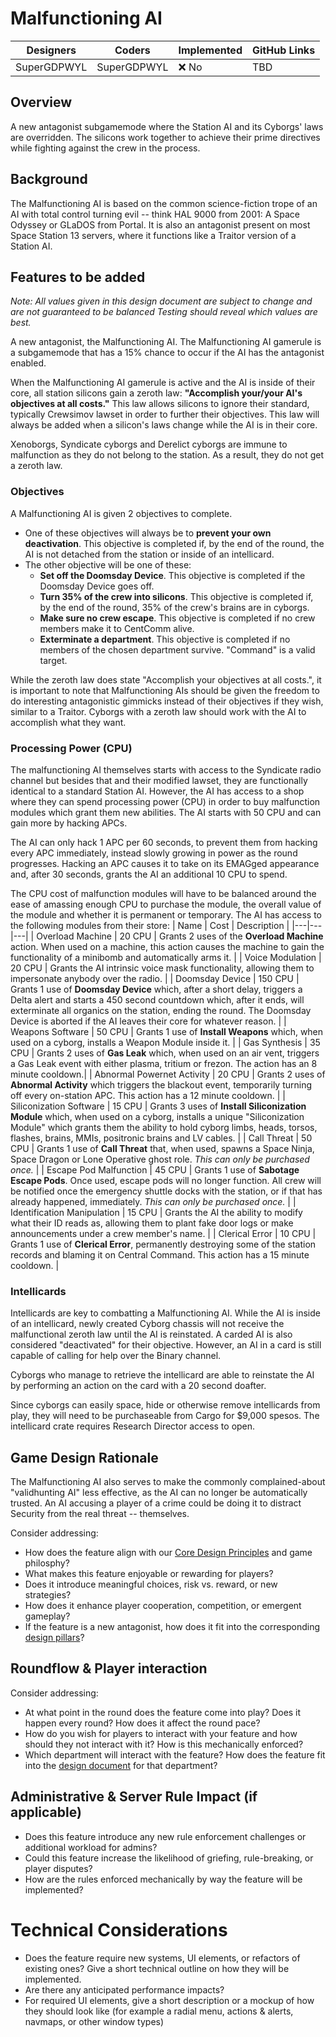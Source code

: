# Malfunctioning AI

| Designers | Coders | Implemented | GitHub Links |
|---|---|---|---|
| SuperGDPWYL | SuperGDPWYL | :x: No |  TBD |


## Overview

A new antagonist subgamemode where the Station AI and its Cyborgs' laws are overridden. The silicons work together to achieve their prime directives while fighting against the crew in the process.

## Background

The Malfunctioning AI is based on the common science-fiction trope of an AI with total control turning evil -- think HAL 9000 from 2001: A Space Odyssey or GLaDOS from Portal. It is also an antagonist present on most Space Station 13 servers, where it functions like a Traitor version of a Station AI. 

## Features to be added
*Note: All values given in this design document are subject to change and are not guaranteed to be balanced  Testing should reveal which values are best.*


A new antagonist, the Malfunctioning AI. The Malfunctioning AI gamerule is a subgamemode that has a 15% chance to occur if the AI has the antagonist enabled. 

When the Malfunctioning AI gamerule is active and the AI is inside of their core, all station silicons gain a zeroth law: **"Accomplish your/your AI's objectives at all costs."** This law allows silicons to ignore their standard, typically Crewsimov lawset in order to further their objectives. This law will always be added when a silicon's laws change while the AI is in their core.

Xenoborgs, Syndicate cyborgs and Derelict cyborgs are immune to malfunction as they do not belong to the station. As a result, they do not get a zeroth law.

### Objectives
A Malfunctioning AI is given 2 objectives to complete. 
- One of these objectives will always be to **prevent your own deactivation**. This objective is completed if, by the end of the round, the AI is not detached from the station or inside of an intellicard.
- The other objective will be one of these:
  - **Set off the Doomsday Device**. This objective is completed if the Doomsday Device goes off.
  - **Turn 35% of the crew into silicons**. This objective is completed if, by the end of the round, 35% of the crew's brains are in cyborgs.
  - **Make sure no crew escape**. This objective is completed if no crew members make it to CentComm alive.
  - **Exterminate a department**. This objective is completed if no members of the chosen department survive. "Command" is a valid target.
 
While the zeroth law does state "Accomplish your objectives at all costs.", it is important to note that Malfunctioning AIs should be given the freedom to do interesting antagonistic gimmicks instead of their objectives if they wish, similar to a Traitor. Cyborgs with a zeroth law should work with the AI to accomplish what they want.

### Processing Power (CPU)
The malfunctioning AI themselves starts with access to the Syndicate radio channel but besides that and their modified lawset, they are functionally identical to a standard Station AI. However, the AI has access to a shop where they can spend processing power (CPU) in order to buy malfunction modules which grant them new abilities. The AI starts with 50 CPU and can gain more by hacking APCs.

The AI can only hack 1 APC per 60 seconds, to prevent them from hacking every APC immediately, instead slowly growing in power as the round progresses. Hacking an APC causes it to take on its EMAGged appearance and, after 30 seconds, grants the AI an additional 10 CPU to spend.

The CPU cost of malfunction modules will have to be balanced around the ease of amassing enough CPU to purchase the module, the overall value of the module and whether it is permanent or temporary.
The AI has access to the following modules from their store:
| Name | Cost | Description |
|---|---|---|
| Overload Machine | 20 CPU | Grants 2 uses of the **Overload Machine** action. When used on a machine, this action causes the machine to gain the functionality of a minibomb and automatically arms it. |
| Voice Modulation | 20 CPU | Grants the AI intrinsic voice mask functionality, allowing them to impersonate anybody over the radio. |
| Doomsday Device | 150 CPU | Grants 1 use of **Doomsday Device** which, after a short delay, triggers a Delta alert and starts a 450 second countdown which, after it ends, will exterminate all organics on the station, ending the round. The Doomsday Device is aborted if the AI leaves their core for whatever reason. |
| Weapons Software | 50 CPU | Grants 1 use of **Install Weapons** which, when used on a cyborg, installs a Weapon Module inside it. | 
| Gas Synthesis | 35 CPU | Grants 2 uses of **Gas Leak** which, when used on an air vent, triggers a Gas Leak event with either plasma, tritium or frezon. The action has an 8 minute cooldown.|
| Abnormal Powernet Activity | 20 CPU | Grants 2 uses of **Abnormal Activity** which triggers the blackout event, temporarily turning off every on-station APC. This action has a 12 minute cooldown. |
| Siliconization Software | 15 CPU | Grants 3 uses of **Install Siliconization Module** which, when used on a cyborg, installs a unique "Siliconization Module" which grants them the ability to hold cyborg limbs, heads, torsos, flashes, brains, MMIs, positronic brains and LV cables. |
| Call Threat | 50 CPU | Grants 1 use of **Call Threat** that, when used, spawns a Space Ninja, Space Dragon or Lone Operative ghost role. *This can only be purchased once.* |
| Escape Pod Malfunction | 45 CPU | Grants 1 use of **Sabotage Escape Pods**. Once used, escape pods will no longer function. All crew will be notified once the emergency shuttle docks with the station, or if that has already happened, immediately. *This can only be purchased once.* |
| Identification Manipulation | 15 CPU | Grants the AI the ability to modify what their ID reads as, allowing them to plant fake door logs or make announcements under a crew member's name. |
| Clerical Error | 10 CPU | Grants 1 use of **Clerical Error**, permanently destroying some of the station records and blaming it on Central Command. This action has a 15 minute cooldown. |

### Intellicards
Intellicards are key to combatting a Malfunctioning AI. While the AI is inside of an intellicard, newly created Cyborg chassis will not receive the malfunctional zeroth law until the AI is reinstated. A carded AI is also considered "deactivated" for their objective. However, an AI in a card is still capable of calling for help over the Binary channel.

Cyborgs who manage to retrieve the intellicard are able to reinstate the AI by performing an action on the card with a 20 second doafter.

Since cyborgs can easily space, hide or otherwise remove intellicards from play, they will need to be purchaseable from Cargo for $9,000 spesos. The intellicard crate requires Research Director access to open.


## Game Design Rationale

The Malfunctioning AI also serves to make the commonly complained-about "validhunting AI" less effective, as the AI can no longer be automatically trusted. An AI accusing a player of a crime could be doing it to distract Security from the real threat -- themselves.

Consider addressing:
- How does the feature align with our [Core Design Principles](../space-station-14/core-design/design-principles.md) and game philosphy?
- What makes this feature enjoyable or rewarding for players?
- Does it introduce meaningful choices, risk vs. reward, or new strategies?
- How does it enhance player cooperation, competition, or emergent gameplay?
- If the feature is a new antagonist, how does it fit into the corresponding [design pillars](../space-station-14/round-flow/antagonists.md)?

## Roundflow & Player interaction

Consider addressing:
- At what point in the round does the feature come into play? Does it happen every round? How does it affect the round pace?
- How do you wish for players to interact with your feature and how should they not interact with it? How is this mechanically enforced?
- Which department will interact with the feature? How does the feature fit into the [design document](../space-station-14/departments.md) for that department?

## Administrative & Server Rule Impact (if applicable)

- Does this feature introduce any new rule enforcement challenges or additional workload for admins?
- Could this feature increase the likelihood of griefing, rule-breaking, or player disputes?
- How are the rules enforced mechanically by way the feature will be implemented?

# Technical Considerations

- Does the feature require new systems, UI elements, or refactors of existing ones? Give a short technical outline on how they will be implemented.
- Are there any anticipated performance impacts?
- For required UI elements, give a short description or a mockup of how they should look like (for example a radial menu, actions & alerts, navmaps, or other window types)

